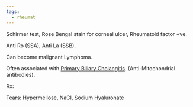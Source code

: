 ```yaml
---
tags:
  - rheumat
---
```

Schirmer test, Rose Bengal stain for corneal ulcer, Rheumatoid factor +ve.

Anti Ro (SSA), Anti La (SSB).

Can become malignant Lymphoma.

Often associated with [Primary Biliary Cholangitis](onenote:#GIT&section-id={210C3954-BE8B-A24C-8E7F-F1B991349700}&page-id={A2505F98-7C40-43D2-B562-3185CE179A3F}&object-id={B328C145-F14A-4F22-815D-2F2934C7CED5}&FF&base-path=https://d.docs.live.net/450c0e1b0b9c7922/Documents/Onenote/MBBS/PLAB%201%20+%20MSRA.one). (Anti-Mitochondrial antibodies).

Rx:

Tears: Hypermellose, NaCl, Sodium Hyaluronate